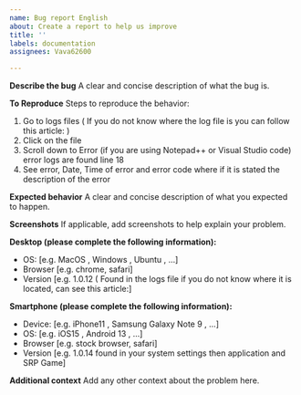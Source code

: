```yaml
---
name: Bug report English
about: Create a report to help us improve
title: ''
labels: documentation
assignees: Vava62600

---
```


**Describe the bug**
A clear and concise description of what the bug is.

**To Reproduce**
Steps to reproduce the behavior:
1. Go to logs files ( If you do not know where the log file is you can follow this article: )
2. Click on the file
3. Scroll down to Error (if you are using Notepad++ or Visual Studio code) error logs are found line 18
4. See error, Date, Time of error and error code where if it is stated the description of the error

**Expected behavior**
A clear and concise description of what you expected to happen.

**Screenshots**
If applicable, add screenshots to help explain your problem.

**Desktop (please complete the following information):**
 - OS: [e.g. MacOS , Windows , Ubuntu , ...]
 - Browser [e.g. chrome, safari]
 - Version [e.g. 1.0.12 ( Found in the logs file if you do not know where it is located, can see this article:]

**Smartphone (please complete the following information):**
 - Device: [e.g. iPhone11 , Samsung Galaxy Note 9 , ...]
 - OS: [e.g. iOS15 , Android 13 , ...]
 - Browser [e.g. stock browser, safari]
 - Version [e.g. 1.0.14 found in your system settings then application and SRP Game]

**Additional context**
Add any other context about the problem here.
